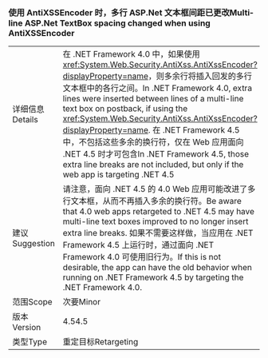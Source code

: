 ### <a name="multi-line-aspnet-textbox-spacing-changed-when-using-antixssencoder"></a><span data-ttu-id="b84b3-101">使用 AntiXSSEncoder 时，多行 ASP.Net 文本框间距已更改</span><span class="sxs-lookup"><span data-stu-id="b84b3-101">Multi-line ASP.Net TextBox spacing changed when using AntiXSSEncoder</span></span>

|   |   |
|---|---|
|<span data-ttu-id="b84b3-102">详细信息</span><span class="sxs-lookup"><span data-stu-id="b84b3-102">Details</span></span>|<span data-ttu-id="b84b3-103">在 .NET Framework 4.0 中，如果使用 <xref:System.Web.Security.AntiXss.AntiXssEncoder?displayProperty=name>，则多余行将插入回发的多行文本框中的各行之间。</span><span class="sxs-lookup"><span data-stu-id="b84b3-103">In .NET Framework 4.0, extra lines were inserted between lines of a multi-line text box on postback, if using the <xref:System.Web.Security.AntiXss.AntiXssEncoder?displayProperty=name>.</span></span> <span data-ttu-id="b84b3-104">在 .NET Framework 4.5 中，不包括这些多余的换行符，仅在 Web 应用面向 .NET 4.5 时才可包含</span><span class="sxs-lookup"><span data-stu-id="b84b3-104">In .NET Framework 4.5, those extra line breaks are not included, but only if the web app is targeting .NET 4.5</span></span>|
|<span data-ttu-id="b84b3-105">建议</span><span class="sxs-lookup"><span data-stu-id="b84b3-105">Suggestion</span></span>|<span data-ttu-id="b84b3-106">请注意，面向 .NET 4.5 的 4.0 Web 应用可能改进了多行文本框，从而不再插入多余的换行符。</span><span class="sxs-lookup"><span data-stu-id="b84b3-106">Be aware that 4.0 web apps retargeted to .NET 4.5 may have multi-line text boxes improved to no longer insert extra line breaks.</span></span> <span data-ttu-id="b84b3-107">如果不需要这样做，当应用在 .NET Framework 4.5 上运行时，通过面向 .NET Framework 4.0 可使用旧行为。</span><span class="sxs-lookup"><span data-stu-id="b84b3-107">If this is not desirable, the app  can have the old behavior when running on .NET Framework 4.5 by targeting the .NET Framework 4.0.</span></span>|
|<span data-ttu-id="b84b3-108">范围</span><span class="sxs-lookup"><span data-stu-id="b84b3-108">Scope</span></span>|<span data-ttu-id="b84b3-109">次要</span><span class="sxs-lookup"><span data-stu-id="b84b3-109">Minor</span></span>|
|<span data-ttu-id="b84b3-110">版本</span><span class="sxs-lookup"><span data-stu-id="b84b3-110">Version</span></span>|<span data-ttu-id="b84b3-111">4.5</span><span class="sxs-lookup"><span data-stu-id="b84b3-111">4.5</span></span>|
|<span data-ttu-id="b84b3-112">类型</span><span class="sxs-lookup"><span data-stu-id="b84b3-112">Type</span></span>|<span data-ttu-id="b84b3-113">重定目标</span><span class="sxs-lookup"><span data-stu-id="b84b3-113">Retargeting</span></span>|

